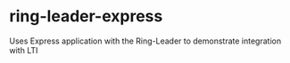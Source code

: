 # ring-leader-express
Uses Express application with the Ring-Leader to demonstrate integration with LTI
